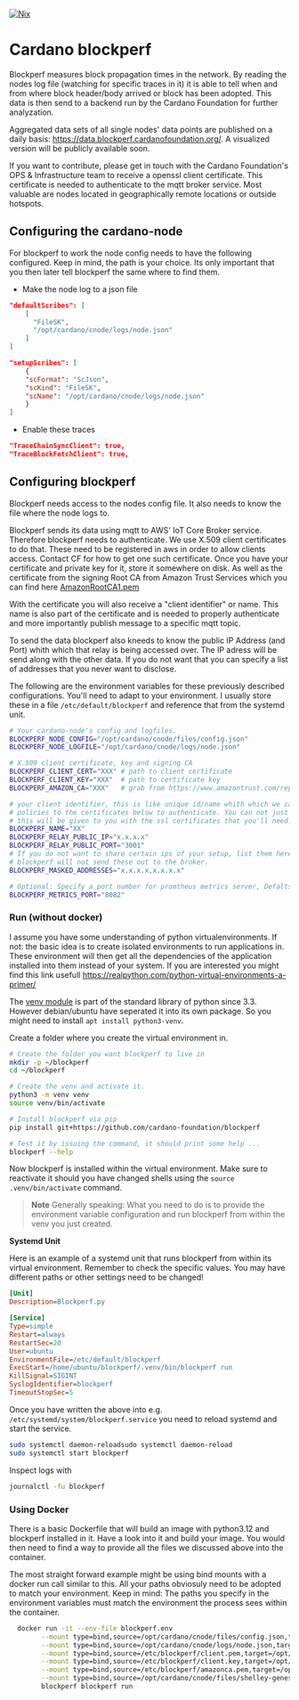 [![Nix](https://github.com/cardano-foundation/blockperf/actions/workflows/nix.yml/badge.svg)](https://github.com/cardano-foundation/blockperf/actions/workflows/nix.yml)

# Cardano blockperf

Blockperf measures block propagation times in the network. By reading the nodes
log file (watching for specific traces in it) it is able to tell when and from
where block header/body arrived or block has been adopted. This data is then send
to a backend run by the Cardano Foundation for further analyzation.

Aggregated data sets of all single nodes' data points are published on a daily
basis: <https://data.blockperf.cardanofoundation.org/>. A visualized version will
be publicly available soon.

If you want to contribute, please get in touch with the Cardano Foundation's
OPS & Infrastructure team to receive a openssl client certificate.
This certificate is needed to authenticate to the mqtt broker service. Most valuable
are nodes located in geographically remote locations or outside hotspots.

## Configuring the cardano-node

For blockperf to work the node config needs to have the following configured.
Keep in mind, the path is your choice. Its only important that you then later
tell blockperf the same where to find them.

* Make the node log to a json file

```json
"defaultScribes": [
    [
      "FileSK",
      "/opt/cardano/cnode/logs/node.json"
    ]
]

"setupScribes": [
    {
    "scFormat": "ScJson",
    "scKind": "FileSK",
    "scName": "/opt/cardano/cnode/logs/node.json"
    }
]
```

* Enable these traces

```json
"TraceChainSyncClient": true,
"TraceBlockFetchClient": true,
```

## Configuring blockperf

Blockperf needs access to the nodes config file. It also needs to know the file
where the node logs to.

Blockperf sends its data using mqtt to AWS' IoT Core Broker service. Therefore
blockperf needs to authenticate. We use X.509 client certificates to do that.
These need to be registered in aws in order to allow clients access. Contact CF
for how to get one such certificate. Once you have your certificate and private
key for it, store it somewhere on disk. As well as the certificate from the
signing Root CA from Amazon Trust Services which you can find here [AmazonRootCA1.pem](https://www.amazontrust.com/repository/AmazonRootCA1.pem)

With the certificate you will also receive a "client identifier" or name. This name
is also part of the certificate and is needed to properly authenticate and more
importantly publish message to a specific mqtt topic.

To send the data blockperf also kneeds to know the public IP Address (and Port)
whith which that relay is being accessed over. The IP adress will be send
along with the other data. If you do not want that you can specify a list of
addresses that you never want to disclose.

The following are the environment variables for these previously described
configurations. You'll need to adapt to your environment. I usually store these
in a file `/etc/default/blockperf` and reference that from the systemd unit.

```bash
# Your cardano-node's config and logfiles.
BLOCKPERF_NODE_CONFIG="/opt/cardano/cnode/files/config.json"
BLOCKPERF_NODE_LOGFILE="/opt/cardano/cnode/logs/node.json"

# X.509 client certificate, key and signing CA
BLOCKPERF_CLIENT_CERT="XXX" # path to client certificate
BLOCKPERF_CLIENT_KEY="XXX"  # path to certificate key
BLOCKPERF_AMAZON_CA="XXX"   # grab from https://www.amazontrust.com/repository/AmazonRootCA1.pem

# your client identifier, this is like unique id/name whith which we cann attache
# policies to the certificates below to authenticate. You can not just invent this
# this will be given to you with the ssl certificates that you'll need.
BLOCKPERF_NAME="XX"
BLOCKPERF_RELAY_PUBLIC_IP="x.x.x.x"
BLOCKPERF_RELAY_PUBLIC_PORT="3001"
# If you do not want to share certain ips of your setup, list them here and
# blockperf will not send these out to the broker.
BLOCKPERF_MASKED_ADDRESSES="x.x.x.x,x.x.x.x"

# Optional: Specify a port number for promtheus metrics server, Defalts to disabled
BLOCKPERF_METRICS_PORT="8082"
```


### Run (without docker)

I assume you have some understanding of python virtualenvironments. If not:
the basic idea is to create isolated environments to run applications in. These
environment will then get all the dependencies of the application installed into
them instead of your system. If you are interested you might find this link
usefull <https://realpython.com/python-virtual-environments-a-primer/>

The [venv module](https://docs.python.org/3/library/venv.html) is part of the
standard library of python since 3.3. However debian/ubuntu have seperated it
into its own package. So you might need to install `apt install python3-venv`.

Create a folder where you create the virtual environment in.

```bash
# Create the folder you want blockperf to live in
mkdir -p ~/blockperf
cd ~/blockperf

# Create the venv and activate it.
python3 -m venv venv
source venv/bin/activate

# Install blockperf via pip
pip install git+https://github.com/cardano-foundation/blockperf

# Test it by issuing the command, it should print some help ...
blockperf --help
```

Now blockperf is installed within the virtual environment. Make sure to reactivate
it should you have changed shells using the  `source .venv/bin/activate` command.


> **Note**
> Generally speaking: What you need to do is to provide the environment variable
> configuration and run blockperf from within the venv you just created.


**Systemd Unit**

Here is an example of a systemd unit that runs blockperf from within its
virtual environment. Remember to check the specific values. You may have different paths
or other settings need to be changed!

```ini
[Unit]
Description=Blockperf.py

[Service]
Type=simple
Restart=always
RestartSec=20
User=ubuntu
EnvironmentFile=/etc/default/blockperf
ExecStart=/home/ubuntu/blockperf/.venv/bin/blockperf run
KillSignal=SIGINT
SyslogIdentifier=blockperf
TimeoutStopSec=5
```

Once you have written the above into e.g. `/etc/systemd/system/blockperf.service` you
need to reload systemd and start the service.

```bash
sudo systemctl daemon-reloadsudo systemctl daemon-reload
sudo systemctl start blockperf
```

Inspect logs with

```bash
journalctl -fu blockperf
```

### Using Docker

There is a basic Dockerfile that will build an image with python3.12 and blockperf
installed in it. Have a look into it and build your image. You would then
need to find a way to provide all the files we discussed above into the container.

The most straight forward example might be using bind mounts with a docker run
call similar to this. All your paths obviosuly need to be adopted to match your
environment. Keep in mind: The paths you specify in the environment variables
must match the environment the process sees within the container.

```bash
  docker run -it --env-file blockperf.env                                                         \
		--mount type=bind,source=/opt/cardano/cnode/files/config.json,target=/opt/cardano/config.json \
		--mount type=bind,source=/opt/cardano/cnode/logs/node.json,target=/opt/cardano/logs/node.json \
		--mount type=bind,source=/etc/blockperf/client.pem,target=/opt/cardano/client.pem             \
		--mount type=bind,source=/etc/blockperf/client.key,target=/opt/cardano/client.key             \
		--mount type=bind,source=/etc/blockperf/amazonca.pem,target=/opt/cardano/amazonca.pem         \
		--mount type=bind,source=/opt/cardano/cnode/files/shelley-genesis.json,target=/opt/cardano/shelley-genesis.json \
		blockperf blockperf run
```
